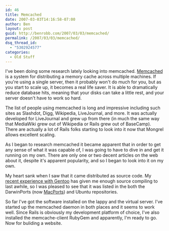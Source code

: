 ```yaml
---
id: 46
title: Memcached
date: 2007-03-03T14:16:58-07:00
author: Ben
layout: post
guid: http://benrobb.com/2007/03/03/memcached/
permalink: /2007/03/03/memcached/
dsq_thread_id:
  - "5302924577"
categories:
  - Old Stuff
---
```

<p>I've been doing some research lately looking into memcached.  <a href="http://www.danga.com/memcached/" title="memcached">Memcached</a> is a system for distributing a memory cache across multiple machines.  If you're using a single server, then it probably won't do much for you, but as you start to scale up, it becomes a real life saver.  It is able to dramatically reduce database hits, meaning that your disks can take a little rest, and your server doesn't have to work so hard.</p><p>
The list of people using memcached is long and impressive including such sites as Slashdot, Digg, Wikipedia, LiveJournal, and more.  It was actually developed for LiveJournal and grew up from there (in much the same way that MediaWiki grew out of Wikipedia or Rails grew out of BaseCamp).  There are actually a lot of Rails folks starting to look into it now that Mongrel allows excellent scaling.</p>
<p>As I began to research memcached it became apparent that in order to get any sense of what it was capable of, I was going to have to dive in and get it running on my own.  There are only one or two decent articles on the web about it, despite it's apparent popularity, and so I began to look into it on my own.</p>
<p>My heart sank when I saw that it came distributed as source code.  My <a href="https://benrobb.com/2007/02/19/a-formal-apology-to-the-gods-of-ubuntu/">recent experience with Gentoo</a> has given me enough source compiling to last awhile, so I was pleased to see that it was listed in the both the DarwinPorts (now <a href="http://www.macports.org/" title="MacPorts">MacPorts</a>) and Ubuntu repositories.</p>
<p>So far I've got the software installed on the lappy and the virtual server.  I've started up the memcached daemon in both places and it seems to work well.  Since Rails is obviously my development platform of choice, I've also installed the memcache-client RubyGem and apparently, I'm ready to go.  Now for buliding a website.</p>
